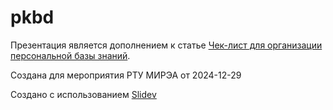 # pkbd

Презентация является дополнением к статье [Чек-лист для организации персональной базы знаний](https://jtprog.ru/pkb-check-list/).

Создана для мероприятия РТУ МИРЭА от 2024-12-29

Создано с использованием [Slidev](https://sli.dev/)
